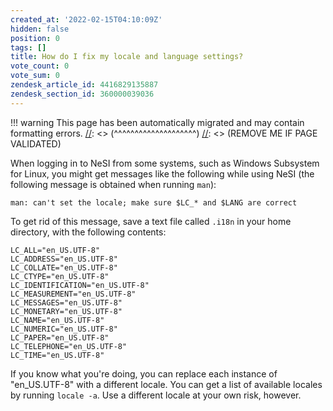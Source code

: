 ```yaml
---
created_at: '2022-02-15T04:10:09Z'
hidden: false
position: 0
tags: []
title: How do I fix my locale and language settings?
vote_count: 0
vote_sum: 0
zendesk_article_id: 4416829135887
zendesk_section_id: 360000039036
---
```




[//]: <> (REMOVE ME IF PAGE VALIDATED)
[//]: <> (vvvvvvvvvvvvvvvvvvvv)
!!! warning
    This page has been automatically migrated and may contain formatting errors.
[//]: <> (^^^^^^^^^^^^^^^^^^^^)
[//]: <> (REMOVE ME IF PAGE VALIDATED)

When logging in to NeSI from some systems, such as Windows Subsystem for
Linux, you might get messages like the following while using NeSI (the
following message is obtained when running `man`):

``` sl
man: can't set the locale; make sure $LC_* and $LANG are correct
```

To get rid of this message, save a text file called `.i18n` in your home
directory, with the following contents:

``` sl
LC_ALL="en_US.UTF-8"
LC_ADDRESS="en_US.UTF-8"
LC_COLLATE="en_US.UTF-8"
LC_CTYPE="en_US.UTF-8"
LC_IDENTIFICATION="en_US.UTF-8"
LC_MEASUREMENT="en_US.UTF-8"
LC_MESSAGES="en_US.UTF-8"
LC_MONETARY="en_US.UTF-8"
LC_NAME="en_US.UTF-8"
LC_NUMERIC="en_US.UTF-8"
LC_PAPER="en_US.UTF-8"
LC_TELEPHONE="en_US.UTF-8"
LC_TIME="en_US.UTF-8"
```

If you know what you're doing, you can replace each instance of
"en\_US.UTF-8" with a different locale. You can get a list of available
locales by running `locale -a`. Use a different locale at your own risk,
however.